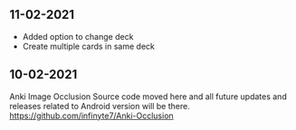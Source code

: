 ## 11-02-2021
- Added option to change deck
- Create multiple cards in same deck

## 10-02-2021
Anki Image Occlusion Source code moved here and all future updates and releases related to Android version will be there.
https://github.com/infinyte7/Anki-Occlusion